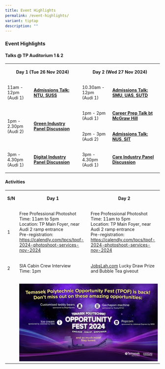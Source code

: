 ```yaml
---
title: Event Highlights
permalink: /event-highlights/
variant: tiptap
description: ""
---
```

<h3><strong>Event Highlights</strong></h3>
<h4><strong>Talks @ TP Auditorium 1 &amp; 2</strong></h4>
<table style="minWidth: 100px">
<colgroup>
<col>
<col>
<col>
<col>
</colgroup>
<tbody>
<tr>
<th rowspan="1" colspan="2">
<p>Day 1 (Tue 26 Nov 2024)</p>
</th>
<th rowspan="1" colspan="2">
<p>Day 2 (Wed 27 Nov 2024)</p>
</th>
</tr>
<tr>
<td rowspan="1" colspan="1">
<p>11am - 12pm
<br>(Audi 1)</p>
</td>
<td rowspan="1" colspan="1">
<p><strong><u>Admissions Talk: NTU, SUSS</u></strong>
</p>
</td>
<td rowspan="1" colspan="1">
<p>10.30am - 12pm
<br>(Audi 1)</p>
</td>
<td rowspan="1" colspan="1">
<p><strong><u>Admissions Talk: SMU, UAS, SUTD</u></strong>
</p>
</td>
</tr>
<tr>
<td rowspan="2" colspan="1">
<p>1pm - 2.30pm
<br>(Audi 2)</p>
</td>
<td rowspan="2" colspan="1">
<p><strong><u>Green Industry Panel Discussion</u></strong>
</p>
</td>
<td rowspan="1" colspan="1">
<p>1pm - 2pm
<br>(Audi 1)</p>
</td>
<td rowspan="1" colspan="1">
<p><strong><u>Career Prep Talk bt McGraw Hill</u></strong>
</p>
</td>
</tr>
<tr>
<td rowspan="1" colspan="1">
<p>2pm - 3pm
<br>(Audi 2)</p>
</td>
<td rowspan="1" colspan="1">
<p><strong><u>Admissions Talk: NUS, SIT</u></strong>
</p>
</td>
</tr>
<tr>
<td rowspan="1" colspan="1">
<p>3pm - 4.30pm
<br>(Audi 1)</p>
</td>
<td rowspan="1" colspan="1">
<p><strong><u>Digital Industry Panel Discussion</u></strong>
</p>
</td>
<td rowspan="1" colspan="1">
<p>3pm - 4.30pm
<br>(Audi 1)</p>
</td>
<td rowspan="1" colspan="1">
<p><strong><u>Care Industry Panel Discussion</u></strong>
</p>
</td>
</tr>
</tbody>
</table>
<p></p>
<h4><strong>Activities</strong></h4>
<table style="minWidth: 75px">
<colgroup>
<col>
<col>
<col>
</colgroup>
<tbody>
<tr>
<th rowspan="1" colspan="1">
<p>S/N</p>
</th>
<th rowspan="1" colspan="1">
<p>Day 1</p>
</th>
<th rowspan="1" colspan="1">
<p>Day 2</p>
</th>
</tr>
<tr>
<td rowspan="1" colspan="1">
<p>1</p>
</td>
<td rowspan="1" colspan="1">
<p>Free Professional Photoshot
<br>Time: 11am to 5pm
<br>Location: TP Main Foyer, near Audi 2 ramp entrance
<br>Pre-registration:
<br><a href="https://calendly.com/tpcs/tpof-2024-photoshoot-services-nov-2024" rel="noopener noreferrer nofollow" target="_blank"><u>https://calendly.com/tpcs/tpof-2024-photoshoot-services-nov-2024</u></a>
</p>
</td>
<td rowspan="1" colspan="1">
<p>Free Professional Photoshot
<br>Time: 11am to 5pm
<br>Location: TP Main Foyer, near Audi 2 ramp entrance
<br>Pre-registration:
<br><a href="https://calendly.com/tpcs/tpof-2024-photoshoot-services-nov-2024" rel="noopener noreferrer nofollow" target="_blank"><u>https://calendly.com/tpcs/tpof-2024-photoshoot-services-nov-2024</u></a>
</p>
</td>
</tr>
<tr>
<td rowspan="1" colspan="1">
<p>2</p>
</td>
<td rowspan="1" colspan="1">
<p>SIA Cabin Crew Interview
<br>Time: 1pm
<br>
</p>
</td>
<td rowspan="1" colspan="1">
<p><a href="http://JobsLah.com" rel="noopener noreferrer nofollow" target="_blank">JobsLah.com</a> Lucky
Draw Prize and Bubble Tea giveout</p>
<p></p>
</td>
</tr>
<tr>
<td rowspan="1" colspan="1">
<p></p>
</td>
<td rowspan="1" colspan="2">
<p></p>
<div class="isomer-image-wrapper">
<img style="width: 100%" height="auto" width="100%" alt="" src="/images/2024/gift_highlight___opt2.jpg">
</div>
</td>
</tr>
</tbody>
</table>
<p></p>